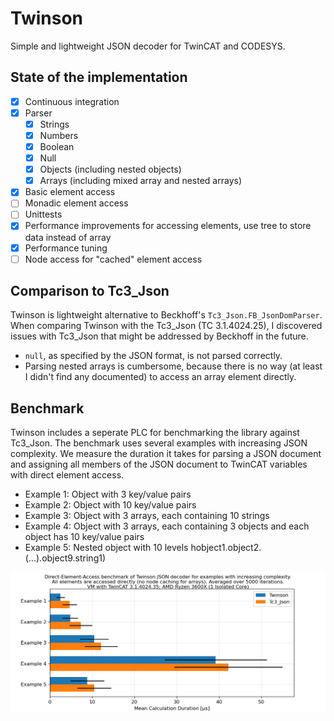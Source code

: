 # Twinson
Simple and lightweight JSON decoder for TwinCAT and CODESYS.

## State of the implementation

- [x] Continuous integration
- [x] Parser
  - [x] Strings
  - [x] Numbers
  - [x] Boolean
  - [x] Null
  - [x] Objects (including nested objects)
  - [x] Arrays (including mixed array and nested arrays)
- [x] Basic element access
- [ ] Monadic element access
- [ ] Unittests
- [x] Performance improvements for accessing elements, use tree to store data instead of array
- [x] Performance tuning
- [ ] Node access for "cached" element access

## Comparison to Tc3_Json

Twinson is lightweight alternative to Beckhoff's `Tc3_Json.FB_JsonDomParser`. When comparing Twinson with the Tc3_Json (TC 3.1.4024.25), I discovered issues with Tc3_Json that might be addressed by Beckhoff in the future.

- `null`, as specified by the JSON format, is not parsed correctly.
- Parsing nested arrays is cumbersome, because there is no way (at least I didn't find any documented) to access an array element directly.

## Benchmark

Twinson includes a seperate PLC for benchmarking the library against Tc3_Json. The benchmark uses several examples with increasing JSON complexity. We measure the duration it takes for parsing a JSON document and assigning all members of the JSON document to TwinCAT variables with direct element access.

- Example 1: Object with 3 key/value pairs
- Example 2: Object with 10 key/value pairs
- Example 3: Object with 3 arrays, each containing 10 strings
- Example 4: Object with 3 arrays, each containing 3 objects and each object has 10 key/value pairs
- Example 5: Nested object with 10 levels hobject1.object2.(...).object9.string1)

<div align="center">
  <img alt="benchmark" src="https://raw.githubusercontent.com/stefanbesler/Twinson/main/benchmark_2.png" />
</div>


